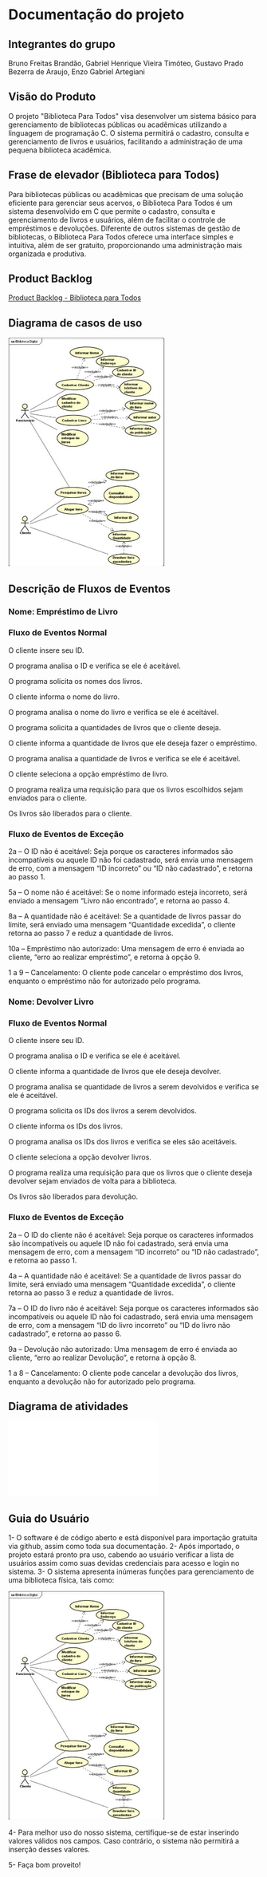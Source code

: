 # Documentação do projeto

## Integrantes do grupo

Bruno Freitas Brandão, Gabriel Henrique Vieira Timóteo, Gustavo Prado Bezerra de Araujo, Enzo Gabriel Artegiani

## Visão do Produto

O projeto "Biblioteca Para Todos" visa desenvolver um sistema básico para gerenciamento de bibliotecas públicas ou acadêmicas utilizando a linguagem de programação C. O sistema permitirá o cadastro, consulta e gerenciamento de livros e usuários, facilitando a administração de uma pequena biblioteca acadêmica.

## Frase de elevador (Biblioteca para Todos)

Para bibliotecas públicas ou acadêmicas que precisam de uma solução eficiente para gerenciar seus acervos, o Biblioteca Para Todos é um sistema desenvolvido em C que permite o cadastro, consulta e gerenciamento de livros e usuários, além de facilitar o controle de empréstimos e devoluções. Diferente de outros sistemas de gestão de bibliotecas, o Biblioteca Para Todos oferece uma interface simples e intuitiva, além de ser gratuito, proporcionando uma administração mais organizada e produtiva.

## Product Backlog

[Product Backlog - Biblioteca para Todos](arquivos/product_backlog.xlsx)

## Diagrama de casos de uso

![Diagrama de casos de uso](arquivos/diagrama_casos_de_uso.jpeg)

## Descrição de Fluxos de Eventos

### Nome: Empréstimo de Livro

### Fluxo de Eventos Normal

O cliente insere seu ID.

O programa analisa o ID e verifica se ele é aceitável.

O programa solicita os nomes dos livros.

O cliente informa o nome do livro.

O programa analisa o nome do livro e verifica se ele é aceitável.

O programa solicita a quantidades de livros que o cliente deseja.

O cliente informa a quantidade de livros que ele deseja fazer o empréstimo.

O programa analisa a quantidade de livros e verifica se ele é aceitável.

O cliente seleciona a opção empréstimo de livro.

O programa realiza uma requisição para que os livros escolhidos sejam enviados para o cliente.

Os livros são liberados para o cliente.

### Fluxo de Eventos de Exceção

2a – O ID não é aceitável: Seja porque os caracteres informados são incompatíveis ou aquele ID não foi cadastrado, será envia uma mensagem de erro, com a mensagem “ID incorreto” ou “ID não cadastrado”, e retorna ao passo 1.

5a – O nome não é aceitável: Se o nome informado esteja incorreto, será enviado a mensagem “Livro não encontrado”, e retorna ao passo 4.

8a – A quantidade não é aceitável: Se a quantidade de livros passar do limite, será enviado uma mensagem “Quantidade excedida”, o cliente retorna ao passo 7 e reduz a quantidade de livros.

10a – Empréstimo não autorizado: Uma mensagem de erro é enviada ao cliente, “erro ao realizar empréstimo”, e retorna à opção 9.

1 a 9 – Cancelamento: O cliente pode cancelar o empréstimo dos livros, enquanto o empréstimo não for autorizado pelo programa.

### Nome: Devolver Livro

### Fluxo de Eventos Normal

O cliente insere seu ID.

O programa analisa o ID e verifica se ele é aceitável.

O cliente informa a quantidade de livros que ele deseja devolver.

O programa analisa se quantidade de livros a serem devolvidos e verifica se ele é aceitável.

O programa solicita os IDs dos livros a serem devolvidos.

O cliente informa os IDs dos livros.

O programa analisa os IDs dos livros e verifica se eles são aceitáveis.

O cliente seleciona a opção devolver livros.

O programa realiza uma requisição para que os livros que o cliente deseja devolver sejam enviados de volta para a biblioteca.

Os livros são liberados para devolução.

### Fluxo de Eventos de Exceção

2a – O ID do cliente não é aceitável: Seja porque os caracteres informados são incompatíveis ou aquele ID não foi cadastrado, será envia uma mensagem de erro, com a mensagem “ID incorreto” ou “ID não cadastrado”, e retorna ao passo 1.

4a – A quantidade não é aceitável: Se a quantidade de livros passar do limite, será enviado uma mensagem “Quantidade excedida”, o cliente retorna ao passo 3 e reduz a quantidade de livros.

7a – O ID do livro não é aceitável: Seja porque os caracteres informados são incompatíveis ou aquele ID não foi cadastrado, será envia uma mensagem de erro, com a mensagem “ID do livro incorreto” ou “ID do livro não cadastrado”, e retorna ao passo 6.

9a – Devolução não autorizado: Uma mensagem de erro é enviada ao cliente, “erro ao realizar Devolução”, e retorna à opção 8.

1 a 8 – Cancelamento: O cliente pode cancelar a devolução dos livros, enquanto a devolução não for autorizado pelo programa.

## Diagrama de atividades

![Diagrama de Atividades](arquivos/diagrama_atividades.pdf)

## Guia do Usuário

1- O software é de código aberto e está disponível para importação gratuita via github, assim como toda sua documentação.
2- Após importado, o projeto estará pronto pra uso, cabendo ao usuário verificar a lista de usuários assim como suas devidas credenciais para acesso e login no sistema.
3- O sistema apresenta inúmeras funções para gerenciamento de uma biblioteca física, tais como:

![Diagrama de casos de uso](arquivos/diagrama_casos_de_uso.jpeg)

4- Para melhor uso do nosso sistema, certifique-se de estar inserindo valores válidos nos campos. Caso contrário, o sistema não permitirá a inserção desses valores.

5- Faça bom proveito!